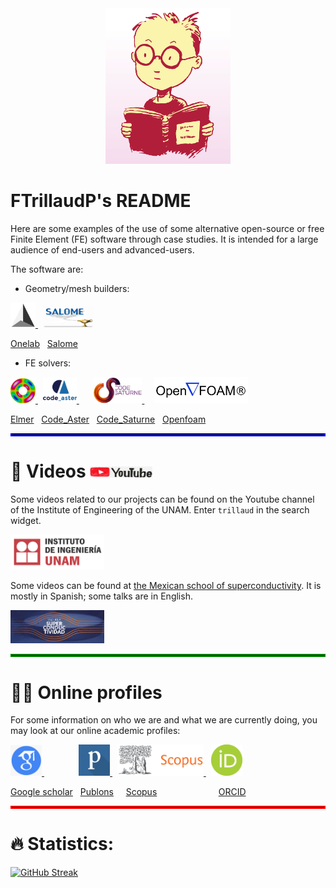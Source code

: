 <!--
- 🔭 currently working on ...
- 🌱 currently learning ...
- 💬 Ask me about ...
- 📫 How to reach me: ...
- ⚡ Fun fact: ...
-->

<div id="header" align="center">
  <img src="./Pictures/geek.png" width="200"/>
</div>

# FTrillaudP's README

Here are some examples of the use of some alternative open-source or free Finite Element (FE) software through case studies. It is intended for a large audience of end-users and advanced-users.

The software are:

- Geometry/mesh builders:
<div align="left">
 <a href="https://onelab.info/" rel="onelab">
    <img src="./Pictures/gmsh.png" width="40">
 </a>
 &nbsp;
 <a href="https://www.salome-platform.org/" rel="salome">
    <img src="./Pictures/salome.png" width="80">
 </a>
</div>

[Onelab](https://onelab.info/)
&nbsp;
[Salome](https://www.salome-platform.org/)

- FE solvers:
<div align="left">
 <a href="http://www.elmerfem.org/blog/" rel="elmer">
    <img src="./Pictures/elmer.jpeg" width="40">
 </a>
 &nbsp;
 <a href="https://www.code-aster.org/spip.php?rubrique2" rel="aster">
    <img src="./Pictures/aster.png" width="54">
 </a>
 &nbsp; &nbsp; &nbsp;
 <a href="https://www.code-saturne.org/cms/web/" rel="saturne">
    <img src="./Pictures/saturne.jpeg" width="77">
 </a>
 &nbsp; &nbsp;
 <a href="https://openfoam.org/" rel="openfoam">
    <img src="./Pictures/openfoam.png" width="150">
 </a>
</div>

[Elmer](http://www.elmerfem.org/blog/)
&nbsp;
[Code_Aster](https://www.code-aster.org/spip.php?rubrique2)
&nbsp;
[Code_Saturne](https://www.code-saturne.org/cms/web/)
&nbsp;
[Openfoam](https://openfoam.org/)


<hr style="border:2px solid blue">

#  🎥 Videos <img src="./Pictures/youtube.jpeg" width="100"/>

Some videos related to our projects can be found on the Youtube channel of the Institute of Engineering of the UNAM. Enter `trillaud` in the search widget.

<div align="left">
 <a href="https://www.youtube.com/user/IINGENUNAM">
    <img src="./Pictures/iingen.png" width="150">
 </a>
</div>

Some videos can be found at [the Mexican school of superconductivity](https://www.fisica.unam.mx/escuelas/superconductividad/). It is mostly in Spanish; some talks are in English.

<div align="left">
 <a href="https://www.fisica.unam.mx/escuelas/superconductividad/">
    <img src="./Pictures/escuelaSuperconductividad.jpeg" width="150">
 </a>
</div>

<hr style="border:2px solid green">

# 🧑‍🔬 Online profiles

For some information on who we are and what we are currently doing, you may look at our online academic profiles:

<div align="left">
 <a href="https://scholar.google.com/citations?user=KK0VX34AAAAJ&hl=en" rel="googlescholar">
    <img src="./Pictures/googleScholar.png" width="50">
 </a>
 &nbsp; &nbsp; &nbsp; &nbsp; &nbsp; &nbsp; &nbsp;
 <a href="https://publons.com/wos-op/researcher/1699475/frederic-trillaud/" rel="publons">
    <img src="./Pictures/publons.png" width="50">
 </a>
 &nbsp;
 <a href="https://www.scopus.com/authid/detail.uri?authorId=55912971200" rel="scopus">
    <img src="./Pictures/scopus.png" width="138">
 </a>
 &nbsp;
 <a href="https://orcid.org/0000-0002-6964-5603" rel="Orcid">
    <img src="./Pictures/orcid.png" width="50">
 </a>
</div>

[Google scholar](https://scholar.google.com/citations?user=KK0VX34AAAAJ&hl=en)
&nbsp;
[Publons](https://publons.com/wos-op/researcher/1699475/frederic-trillaud/)
&nbsp; &nbsp;
[Scopus](https://www.scopus.com/authid/detail.uri?authorId=55912971200)
&nbsp; &nbsp; &nbsp; &nbsp; &nbsp; &nbsp; &nbsp; &nbsp; &nbsp; &nbsp; &nbsp; &nbsp;
[ORCID](https://orcid.org/0000-0002-6964-5603)


<hr style="border:2px solid red">

# :fire: Statistics:

[![GitHub Streak](http://github-readme-streak-stats.herokuapp.com?user=your-github-username&theme=dark&background=000000)](https://git.io/streak-stats)
